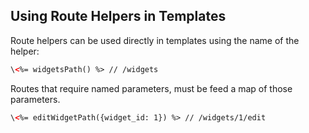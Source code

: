## Using Route Helpers in Templates

Route helpers can be used directly in templates using the name of the helper:

```html
\<%= widgetsPath() %> // /widgets
```

Routes that require named parameters, must be feed a map of those parameters.

```html
\<%= editWidgetPath({widget_id: 1}) %> // /widgets/1/edit
```
